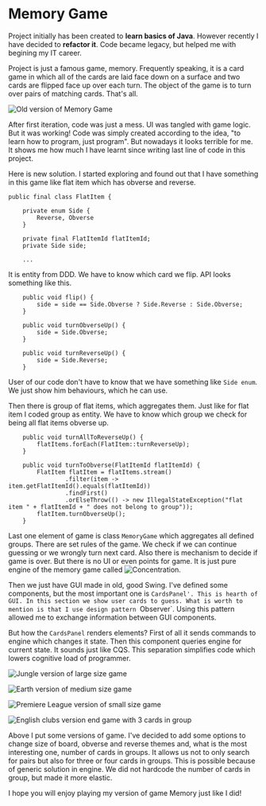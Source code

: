 Memory Game
==========

Project initially has been created to **learn basics of Java**. However recently I have decided to **refactor it**. Code became legacy, but helped me with begining my IT career.

Project is just a famous game, memory. Frequently speaking, it is a card game in which all of the cards are laid face down on a surface and two cards are flipped face up over each turn. The object of the game is to turn over pairs of matching cards. That's all.

![Old version of Memory Game](/doc/old_memory.png)

After first iteration, code was just a mess. UI was tangled with game logic. But it was working! Code was simply created according to the idea, "to learn how to program, just program". But nowadays it looks terrible for me. It shows me how much I have learnt since writing last line of code in this project.

Here is new solution. I started exploring and found out that I have something in this game like flat item which has obverse and reverse.

```
public final class FlatItem {

    private enum Side {
        Reverse, Obverse
    }

    private final FlatItemId flatItemId;
    private Side side;

    ...

```

It is entity from DDD. We have to know which card we flip. API looks something like this.

```
    public void flip() {
        side = side == Side.Obverse ? Side.Reverse : Side.Obverse;
    }

    public void turnObverseUp() {
        side = Side.Obverse;
    }

    public void turnReverseUp() {
        side = Side.Reverse;
    }
```

User of our code don't have to know that we have something like `Side enum`. We just show him behaviours, which he can use.

Then there is group of flat items, which aggregates them. Just like for flat item I coded group as entity. We have to know which group we check for being all flat items obverse up.

```
    public void turnAllToReverseUp() {
        flatItems.forEach(FlatItem::turnReverseUp);
    }

    public void turnToObverse(FlatItemId flatItemId) {
        FlatItem flatItem = flatItems.stream()
                .filter(item -> item.getFlatItemId().equals(flatItemId))
                .findFirst()
                .orElseThrow(() -> new IllegalStateException("flat item " + flatItemId + " does not belong to group"));
        flatItem.turnObverseUp();
    }
```

Last one element of game is class `MemoryGame` which aggregates all defined groups. There are set rules of the game. We check if we can continue guessing or we wrongly turn next card. Also there is mechanism to decide if game is over. But there is no UI or even points for game. It is just pure engine of the memory game called ![Concentration](https://en.wikipedia.org/wiki/Concentration_\(card_game\)).

Then we just have GUI made in old, good Swing. I've defined some components, but the most important one is `CardsPanel'. This is hearth of GUI. In this section we show user cards to guess. What is worth to mention is that I use design pattern `Observer`. Using this pattern allowed me to exchange information between GUI components.

But how the `CardsPanel` renders elements? First of all it sends commands to engine which changes it state. Then this component queries engine for current state. It sounds just like CQS. This separation simplifies code which lowers cognitive load of programmer.

![Jungle version of large size game](/doc/new_memory_1.png)

![Earth version of medium size game](/doc/new_memory_2.png)

![Premiere League version of small size game](/doc/new_memory_3.png)

![English clubs version end game with 3 cards in group](/doc/new_memory_4.png)

Above I put some versions of game. I've decided to add some options to change size of board, obverse and reverse themes and, what is the most interesting one, number of cards in groups. It allows us not to only search for pairs but also for three or four cards in groups. This is possible because of generic solution in engine. We did not hardcode the number of cards in group, but made it more elastic.

I hope you will enjoy playing my version of game Memory just like I did!
